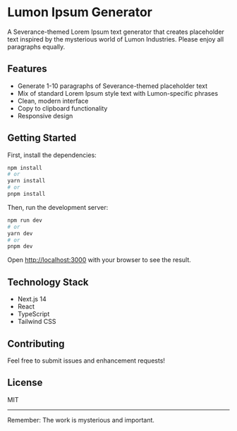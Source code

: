# Lumon Ipsum Generator

A Severance-themed Lorem Ipsum text generator that creates placeholder text inspired by the mysterious world of Lumon Industries. Please enjoy all paragraphs equally.

## Features

- Generate 1-10 paragraphs of Severance-themed placeholder text
- Mix of standard Lorem Ipsum style text with Lumon-specific phrases
- Clean, modern interface
- Copy to clipboard functionality
- Responsive design

## Getting Started

First, install the dependencies:

```bash
npm install
# or
yarn install
# or
pnpm install
```

Then, run the development server:

```bash
npm run dev
# or
yarn dev
# or
pnpm dev
```

Open [http://localhost:3000](http://localhost:3000) with your browser to see the result.

## Technology Stack

- Next.js 14
- React
- TypeScript
- Tailwind CSS

## Contributing

Feel free to submit issues and enhancement requests!

## License

MIT

---

Remember: The work is mysterious and important.
